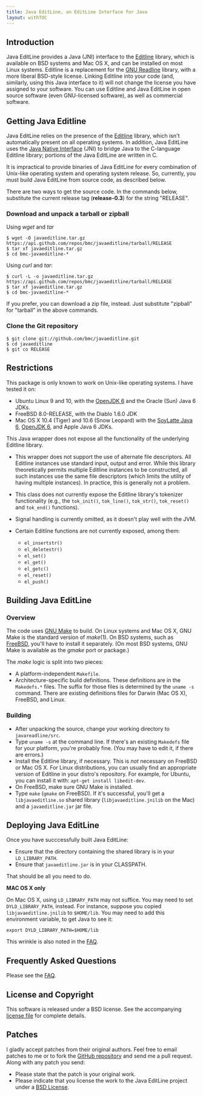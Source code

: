 ```yaml
---
title: Java EditLine, an EditLine Interface for Java
layout: withTOC
---
```


## Introduction

Java EditLine provides a Java (JNI) interface to the [Editline][] library,
which is available on BSD systems and Mac OS X, and can be installed on
most Linux systems. Editline is a replacement for the [GNU Readline][]
library, with a more liberal BSD-style license. Linking Editline into your
code (and, similarly, using this Java interface to it) will not change the
license you have assigned to your software. You can use Editline and Java
EditLine in open source software (even GNU-licensed software), as well as
commercial software.

[GNU Readline]: http://tiswww.case.edu/php/chet/readline/rltop.html
[Editline]: http://www.thrysoee.dk/editline/

## Getting Java Editline

Java EditLine relies on the presence of the [Editline][] library, which
isn't automatically present on all operating systems. In addition, Java
EditLine uses the [Java Native Interface][] (JNI) to bridge Java to the
C-language Editline library; portions of the Java EditLine are written in
C.

It is impractical to provide binaries of Java EditLine for every
combination of Unix-like operating system and operating system release. So,
currently, you must build Java EditLine from source code, as described
below.

[Java Native Interface]: http://java.sun.com/docs/books/jni/

There are two ways to get the source code. In the commands below, substitute
the current release tag (**release-0.3**) for the string "RELEASE".

### Download and unpack a tarball or zipball

Using *wget* and *tar*

    $ wget -O javaeditline.tar.gz https://api.github.com/repos/bmc/javaeditline/tarball/RELEASE
    $ tar xf javaeditline.tar.gz
    $ cd bmc-javaeditline-*

Using *curl* and *tar*:

    $ curl -L -o javaeditline.tar.gz https://api.github.com/repos/bmc/javaeditline/tarball/RELEASE
    $ tar xf javaeditline.tar.gz
    $ cd bmc-javaeditline-*

If you prefer, you can download a zip file, instead. Just substitute "zipball"
for "tarball" in the above commands.

### Clone the Git repository

    $ git clone git://github.com/bmc/javaeditline.git
    $ cd javaeditline
    $ git co RELEASE


## Restrictions

This package is only known to work on Unix-like operating systems. I have
tested it on:

- Ubuntu Linux 9 and 10, with the [OpenJDK 6][openjdk] and the Oracle (Sun)
  Java 6 JDKs.
- FreeBSD 8.0-RELEASE, with the Diablo 1.6.0 JDK
- Mac OS X 10.4 (Tiger) and 10.6 (Snow Leopard) with the
  [SoyLatte Java 6][soylatte], [OpenJDK 6][openjdk], and Apple Java 6 JDKs.

[soylatte]: http://landonf.bikemonkey.org/static/soylatte/
[openjdk]: http://www.openjdk.org/

This Java wrapper does not expose all the functionality of the underlying
Editline library.

* This wrapper does not support the use of alternate file descriptors. All
  Editline instances use standard input, output and error. While this
  library theoretically permits multiple Editline instances to be
  constructed, all such instances use the same file descriptors (which
  limits the utility of having multiple instances). In practice, this is
  generally not a problem.

* This class does not currently expose the Editline library's tokenizer
  functionality (e.g., the `tok_init()`, `tok_line()`, `tok_str()`,
  `tok_reset()` and `tok_end()` functions).

* Signal handling is currently omitted, as it doesn't play well with the JVM.

* Certain Editline functions are not currently exposed, among them:

  - `el_insertstr()`
  - `el_deletestr()`
  - `el_set()`
  - `el_get()`
  - `el_getc()`
  - `el_reset()`
  - `el_push()`

## Building Java EditLine

### Overview

The code uses [GNU Make][] to build. On Linux systems and Mac OS X, GNU
Make is the standard version of *make*(1). On BSD systems, such as
[FreeBSD][], you'll have to install it separately. (On most BSD systems,
GNU Make is available as the *gmake* port or package.)

The *make* logic is split into two pieces:

* A platform-independent `Makefile`.
* Architecture-specific build definitions. These definitions are in the
  `Makedefs.*` files. The suffix for those files is determined by the
  `uname -s` command. There are existing definitions files for Darwin
  (Mac OS X), FreeBSD, and Linux.

[GNU Make]: http://www.gnu.org/software/make/
[FreeBSD]: http://www.freebsd.org/

### Building

* After unpacking the source, change your working directory to
  `javareadline/src`.
* Type `uname -s` at the command line. If there's an existing `Makedefs` file
  for your platform, you're probably fine. (You may have to edit it, if there
  are errors.)
* Install the Editline library, if necessary. This is *not* necessary on
  FreeBSD or Mac OS X. For Linux distributions, you can usually find an
  appropriate version of Editline in your distro's repository. For example,
  for Ubuntu, you can install it with: `apt-get install libedit-dev`.
* On FreeBSD, make sure GNU Make is installed.
* Type `make` (`gmake` on FreeBSD). If it's successful, you'll get a
  `libjavaeditline.so` shared library (`libjavaeditline.jnilib` on the Mac)
  and a `javaeditline.jar` jar file.

## Deploying Java EditLine

Once you have succcessfully built Java EditLine:

- Ensure that the directory containing the shared library is in your
  `LD_LIBRARY_PATH`.
- Ensure that `javaeditline.jar` is in your CLASSPATH.

That should be all you need to do.

**MAC OS X only**

On Mac OS X, using `LD_LIBRARY_PATH` may not suffice. You may need to set
`DYLD_LIBRARY_PATH`, instead. For instance, suppose you copied
`libjavaeditline.jnilib` to `$HOME/lib`. You may need to add this environment
variable, to get Java to see it:

    export DYLD_LIBRARY_PATH=$HOME/lib

This wrinkle is also noted in the [FAQ][].

## Frequently Asked Questions

Please see the [FAQ][].

[FAQ]: https://github.com/bmc/javaeditline/blob/master/FAQ.md

## License and Copyright

This software is released under a BSD license. See the accompanying
[license file][] for complete details.

## Patches

I gladly accept patches from their original authors. Feel free to email
patches to me or to fork the [GitHub repository][] and send me a pull
request. Along with any patch you send:

* Please state that the patch is your original work.
* Please indicate that you license the work to the Java EditLine
  project under a [BSD License][license file].

[GitHub repository]: http://github.com/bmc/javaeditline
[license file]: https://github.com/bmc/javaeditline/blob/master/LICENSE.md

